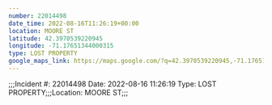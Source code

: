 ```yaml
---
number: 22014498
date_time: 2022-08-16T11:26:19+00:00
location: MOORE ST
latitude: 42.3970539220945
longitude: -71.17651344000315
type: LOST PROPERTY
google_maps_link: https://maps.google.com/?q=42.3970539220945,-71.17651344000315
---
```


;;;Incident #: 22014498  Date: 2022-08-16 11:26:19   Type: LOST PROPERTY;;;Location: MOORE ST;;;
